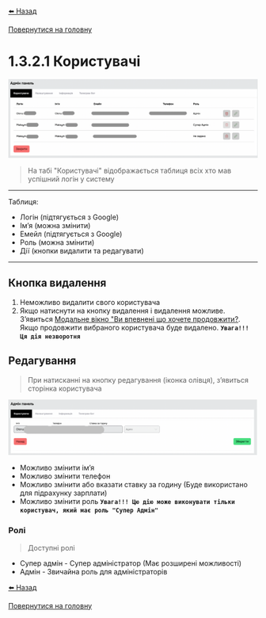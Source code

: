 <a href="javascript:void(0)" onclick="history.back()">⬅️ Назад</a>

[Повернутися на головну](/)

# 1.3.2.1 Користувачі

![](../_media/admin-panel-users.png ':no-zoom')

> На табі "Користувачі" відображається таблиця всіх хто мав успішний логін у систему

***

Таблиця:

- Логін (підтягується з Google)
- Імʼя (можна змінити)
- Емейл (підтягується з Google)
- Роль (можна змінити)
- Дії (кнопки видалити та редагувати)

***

## Кнопка видалення

1. Неможливо видалити свого користувача
2. Якщо натиснути на кнопку видалення і видалення можливе. Зʼявиться [Модальне вікно "Ви впевнені що хочете продовжити?](../_modals/are-you-sure-modal.md ':include'). Якщо продовжити вибраного користувача буде видалено. **`Увага!!! Ця дія незворотня`**

## Редагування

> При натисканні на кнопку редагування (іконка олівця), зʼявиться сторінка користувача

![](../_media/admin-panel-edit-user.png ':no-zoom')

- Можливо змінити імʼя
- Можливо змінити телефон
- Можливо змінити або вказати ставку за годину (Буде використано для підрахунку зарплати)
- Можливо змінити роль **`Увага!!! Цю дію може виконувати тільки користувач, який має роль "Супер Адмін"`**

### Ролі

> Доступні ролі

- Супер адмін - Супер адміністратор (Має розширені можливості)
- Адмін - Звичайна роль для адміністраторів


<a href="javascript:void(0)" onclick="history.back()">⬅️ Назад</a>

[Повернутися на головну](/)